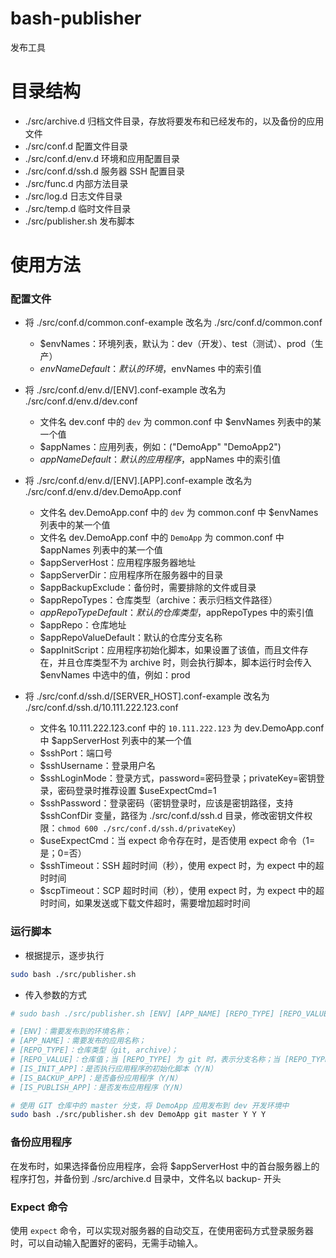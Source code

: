 # bash-publisher

发布工具

# 目录结构

- ./src/archive.d 归档文件目录，存放将要发布和已经发布的，以及备份的应用文件
- ./src/conf.d 配置文件目录
- ./src/conf.d/env.d 环境和应用配置目录
- ./src/conf.d/ssh.d 服务器 SSH 配置目录
- ./src/func.d 内部方法目录
- ./src/log.d 日志文件目录
- ./src/temp.d 临时文件目录
- ./src/publisher.sh 发布脚本

# 使用方法

### 配置文件

- 将 ./src/conf.d/common.conf-example 改名为 ./src/conf.d/common.conf
    - $envNames：环境列表，默认为：dev（开发）、test（测试）、prod（生产）
    - $envNameDefault：默认的环境，$envNames 中的索引值

- 将 ./src/conf.d/env.d/[ENV].conf-example 改名为 ./src/conf.d/env.d/dev.conf
    - 文件名 dev.conf 中的 `dev` 为 common.conf 中 $envNames 列表中的某一个值
    - $appNames：应用列表，例如：("DemoApp" "DemoApp2")
    - $appNameDefault：默认的应用程序，$appNames 中的索引值
    
- 将 ./src/conf.d/env.d/[ENV].[APP].conf-example 改名为 ./src/conf.d/env.d/dev.DemoApp.conf
    - 文件名 dev.DemoApp.conf 中的 `dev` 为 common.conf 中 $envNames 列表中的某一个值
    - 文件名 dev.DemoApp.conf 中的 `DemoApp` 为 common.conf 中 $appNames 列表中的某一个值
    - $appServerHost：应用程序服务器地址
    - $appServerDir：应用程序所在服务器中的目录
    - $appBackupExclude：备份时，需要排除的文件或目录
    - $appRepoTypes：仓库类型（archive：表示归档文件路径）
    - $appRepoTypeDefault：默认的仓库类型，$appRepoTypes 中的索引值
    - $appRepo：仓库地址
    - $appRepoValueDefault：默认的仓库分支名称
    - $appInitScript：应用程序初始化脚本，如果设置了该值，而且文件存在，并且仓库类型不为 archive 时，则会执行脚本，脚本运行时会传入 $envNames 中选中的值，例如：prod
    
- 将 ./src/conf.d/ssh.d/[SERVER_HOST].conf-example 改名为 ./src/conf.d/ssh.d/10.111.222.123.conf
    - 文件名 10.111.222.123.conf 中的 `10.111.222.123` 为 dev.DemoApp.conf 中 $appServerHost 列表中的某一个值
    - $sshPort：端口号
    - $sshUsername：登录用户名
    - $sshLoginMode：登录方式，password=密码登录；privateKey=密钥登录，密码登录时推荐设置 $useExpectCmd=1
    - $sshPassword：登录密码（密钥登录时，应该是密钥路径，支持 $sshConfDir 变量，路径为 ./src/conf.d/ssh.d 目录，修改密钥文件权限：`chmod 600 ./src/conf.d/ssh.d/privateKey`）
    - $useExpectCmd：当 expect 命令存在时，是否使用 expect 命令（1=是；0=否）
    - $sshTimeout：SSH 超时时间（秒），使用 expect 时，为 expect 中的超时时间
    - $scpTimeout：SCP 超时时间（秒），使用 expect 时，为 expect 中的超时时间，如果发送或下载文件超时，需要增加超时时间

### 运行脚本

- 根据提示，逐步执行

```bash
sudo bash ./src/publisher.sh
```

- 传入参数的方式

```bash
# sudo bash ./src/publisher.sh [ENV] [APP_NAME] [REPO_TYPE] [REPO_VALUE] [IS_INIT_APP] [IS_BACKUP_APP] [IS_PUBLISH_APP]

# [ENV]：需要发布到的环境名称；
# [APP_NAME]：需要发布的应用名称；
# [REPO_TYPE]：仓库类型（git, archive）；
# [REPO_VALUE]：仓库值；当 [REPO_TYPE] 为 git 时，表示分支名称；当 [REPO_TYPE] 为 archive 时，表示归档文件路径（*.tar.gz）；
# [IS_INIT_APP]：是否执行应用程序的初始化脚本（Y/N）
# [IS_BACKUP_APP]：是否备份应用程序（Y/N）
# [IS_PUBLISH_APP]：是否发布应用程序（Y/N）

# 使用 GIT 仓库中的 master 分支，将 DemoApp 应用发布到 dev 开发环境中
sudo bash ./src/publisher.sh dev DemoApp git master Y Y Y
```

### 备份应用程序

在发布时，如果选择备份应用程序，会将 $appServerHost 中的首台服务器上的程序打包，并备份到 ./src/archive.d 目录中，文件名以 backup- 开头

### Expect 命令

使用 `expect` 命令，可以实现对服务器的自动交互，在使用密码方式登录服务器时，可以自动输入配置好的密码，无需手动输入。
